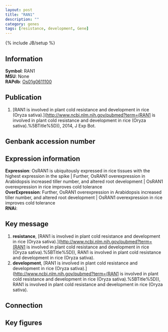 ```yaml
---
layout: post
title: "RAN1"
description: ""
category: genes
tags: [resistance, development, Gene]
---
```

{% include JB/setup %}

## Information
__Symbol__: RAN1  
__MSU__: None  
__RAPdb__: [Os01g0611100](http://rapdb.dna.affrc.go.jp/viewer/gbrowse_details/irgsp1?name=Os01g0611100)  

## Publication
1. [RAN1 is involved in plant cold resistance and development in rice (Oryza sativa).](http://www.ncbi.nlm.nih.gov/pubmed?term=(RAN1 is involved in plant cold resistance and development in rice (Oryza sativa).%5BTitle%5D)), 2014, J Exp Bot.

## Genbank accession number

## Expression information
__Expression__: OsRAN1 is ubiquitously expressed in rice tissues with the highest expression in the spike |  Further, OsRAN1 overexpression in Arabidopsis increased tiller number, and altered root development |  OsRAN1 overexpression in rice improves cold tolerance  
__OverExpression__: Further, OsRAN1 overexpression in Arabidopsis increased tiller number, and altered root development |  OsRAN1 overexpression in rice improves cold tolerance  
__RNAi__:  

## Key message
1. __resistance__, [RAN1 is involved in plant cold resistance and development in rice (Oryza sativa).](http://www.ncbi.nlm.nih.gov/pubmed?term=(RAN1 is involved in plant cold resistance and development in rice (Oryza sativa).%5BTitle%5D)), RAN1 is involved in plant cold resistance and development in rice (Oryza sativa).
2. __development__, [RAN1 is involved in plant cold resistance and development in rice (Oryza sativa).](http://www.ncbi.nlm.nih.gov/pubmed?term=(RAN1 is involved in plant cold resistance and development in rice (Oryza sativa).%5BTitle%5D)), RAN1 is involved in plant cold resistance and development in rice (Oryza sativa).

## Connection

## Key figures


